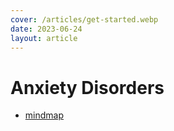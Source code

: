 ```yaml
---
cover: /articles/get-started.webp
date: 2023-06-24
layout: article
---
```


# Anxiety Disorders

- [mindmap](https://melblog.vercel.app/articles/anxiety.html)